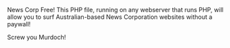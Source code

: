 News Corp Free! This PHP file, running on any webserver that runs PHP, will allow you to surf Australian-based News Corporation websites without a paywall!

Screw you Murdoch!
